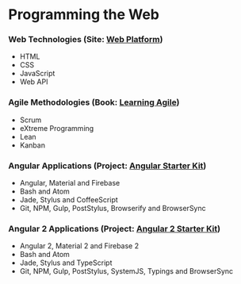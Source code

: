 # Programming the Web

### Web Technologies (Site: [Web Platform](https://platform.html5.org/))
* HTML
* CSS
* JavaScript
* Web API

### Agile Methodologies (Book: [Learning Agile](http://shop.oreilly.com/product/0636920025849.do))
* Scrum
* eXtreme Programming
* Lean
* Kanban

### Angular Applications (Project: [Angular Starter Kit](https://github.com/Shyam-Chen/angular-starter-kit))
* Angular, Material and Firebase
* Bash and Atom
* Jade, Stylus and CoffeeScript
* Git, NPM, Gulp, PostStylus, Browserify and BrowserSync

### Angular 2 Applications (Project: [Angular 2 Starter Kit]())
* Angular 2, Material 2 and Firebase 2
* Bash and Atom
* Jade, Stylus and TypeScript
* Git, NPM, Gulp, PostStylus, SystemJS, Typings and BrowserSync

